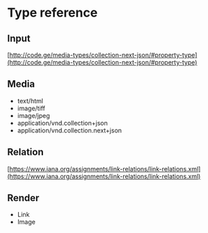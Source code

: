 # Type reference

## Input

[http://code.ge/media-types/collection-next-json/#property-type](http://code.ge/media-types/collection-next-json/#property-type)

## Media

- text/html
- image/tiff
- image/jpeg
- application/vnd.collection+json
- application/vnd.collection.next+json

## Relation

[https://www.iana.org/assignments/link-relations/link-relations.xml](https://www.iana.org/assignments/link-relations/link-relations.xml)

## Render

- Link
- Image